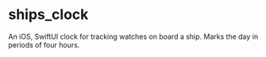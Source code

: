 # ships_clock
An iOS, SwiftUI clock for tracking watches on board a ship. Marks the day in periods of four hours.
